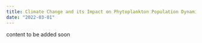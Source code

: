 ```yaml
---
title: Climate Change and its Impact on Phytoplankton Population Dynamics
date: "2022-03-01"
---
```

<!--more-->

content to be added soon

